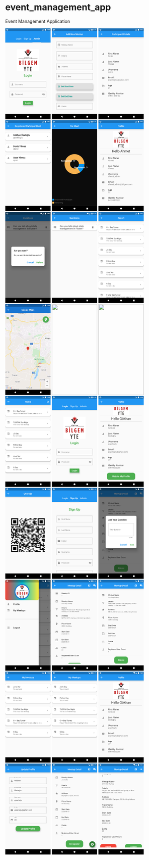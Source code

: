 # event_management_app

Event Management Application

<img src="Images/Admin_Login.png" width=144 height=288/> <img src="Images/Admin_add_meetup.png" width=144 height=288/> 
<img src="Images/Admin_participant_detail.png" width=144 height=288/> <img src="Images/Admin_participant_list.png" width=144 height=288/> 
<img src="Images/Admin_pie_chart.png" width=144 height=288/> <img src="Images/Admin_profile.png" width=144 height=288/> 
<img src="Images/Admin_question_are_you_sure.png" width=144 height=288/> <img src="Images/Admin_question_list.png" width=144 height=288/> 
<img src="Images/Admin_report.png" width=144 height=288/> <img src="Images/GoogleMaps.png" width=144 height=288/>
<img src="Images/Mail.png" width=144 height=288/> <img src="Images/Mail_QR_Code.png" width=144 height=288/>
<img src="Images/User_Home.png" width=144 height=288/> <img src="Images/User_Login.png" width=144 height=288/> 
<img src="Images/User_Profile_2.png" width=144 height=288/> <img src="Images/User_QR_Code.png" width=144 height=288/>
<img src="Images/User_SingUp.png" width=144 height=288/> <img src="Images/User_ask_question.png" width=144 height=288/>
<img src="Images/User_drawer.png" width=144 height=288/> <img src="Images/User_meetup_detail.png" width=144 height=288/>
<img src="Images/User_meetup_detail_2.png" width=144 height=288/> <img src="Images/User_my_meetups.png" width=144 height=288/>
<img src="Images/User_my_meetups.png" width=144 height=288/> <img src="Images/User_profile_1.png" width=144 height=288/>
<img src="Images/User_profile_Update.png" width=144 height=288/> <img src="Images/User_unregister.png" width=144 height=288/>
<img src="Images/admin_meetup_detail.png" width=144 height=288/>
